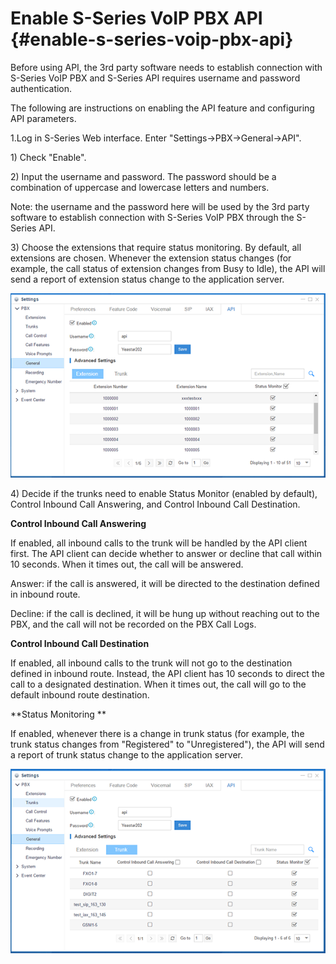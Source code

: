 # Enable S-Series VoIP PBX API {#enable-s-series-voip-pbx-api}

Before using API, the 3rd party software needs to establish connection with S-Series VoIP PBX and S-Series API requires username and password authentication.

The following are instructions on enabling the API feature and configuring API parameters.

1.Log in S-Series Web interface. Enter "Settings-&gt;PBX-&gt;General-&gt;API".

1\) Check "Enable".

2\) Input the username and password. The password should be a combination of uppercase and lowercase letters and numbers.

Note: the username and the password here will be used by the 3rd party software to establish connection with S-Series VoIP PBX through the S-Series API.

3\) Choose the extensions that require status monitoring. By default, all extensions are chosen. Whenever the extension status changes \(for example,  the call status of extension changes from Busy to Idle\), the API will send a report of extension status change to the application server.

![](/assets/3.png)

4\) Decide if the trunks need to enable Status Monitor \(enabled by default\), Control Inbound Call Answering, and Control Inbound Call Destination.

**Control Inbound Call Answering**

If enabled, all inbound calls to the trunk will be handled by the API client first. The API client can decide whether to answer or decline that call within 10 seconds. When it times out, the call will be answered.

Answer: if the call is answered,  it will be directed to the destination defined in inbound route.

Decline: if the call is declined, it will be hung up without reaching out to the PBX, and the call will not be recorded on the PBX Call Logs.

**Control Inbound Call Destination**

If enabled, all inbound calls to the trunk will not go to the destination defined in inbound route. Instead, the API client has 10 seconds to direct the call to a designated destination. When it times out, the call will go to the default inbound route destination.

**Status Monitoring **

If enabled, whenever there is a change in trunk status \(for example, the trunk status changes from "Registered" to "Unregistered"\), the API will send a report of trunk status change to the application server.

![](/assets/4.png)

